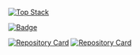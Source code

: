 [![Top Stack](https://widget.realdeveloper.pro/api/top?stack=vuejs,php,django)](https://github.com/danielradosa)

[![Badge](https://widget.realdeveloper.pro/api/badge?title=Languages&badges=mysql,php,JavaScript,html,css,sass,laravel,python,linux)](https://github.com/danielradosa)

[![Repository Card](https://widget.realdeveloper.pro/api/card?user=danielradosa&repo=DangoTypesDWP&locale=en)](https://github.com/danielradosa/DangoTypesDWP/)
[![Repository Card](https://widget.realdeveloper.pro/api/card?user=danielradosa&repo=superior-assault&locale=en)](https://github.com/danielradosa/superior-assault/)
